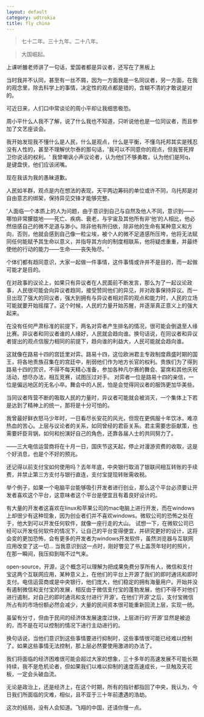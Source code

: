```yaml
---
layout: default
category: udtrokia
title: fly china
---
```


> 七十二年。三十九年。二十八年。

> 大国崛起。

上课听雒老师讲了一句话，爱国者都是异议者，还写在了黑板上

当时我并不认同，甚至有一丝不屑，因为一方面我是一名同议者，另一方面，在我的观念里，除去科学上的事情，决定性的观点都是错的，含糊不清的才敢说是对的。

可近日来，人们口中常谈论的周小平却让我细思极恐。

周小平什么人我不了解，说了什么我也不知道，只听说他也是一位同议者，而且参加了文艺座谈会。

我开始发现我不懂什么是人民，什么是观点，什么是平衡，不懂乌托邦其实是残忍没有人性的，甚至不理解伏尔泰的那句话，'我可以不同意你的观点，但我誓死捍卫你说话的权利。' 我曾嘲讽小声议论者，认为他们不够勇敢，认为他们是阿q，是键盘侠，他们应该闭嘴。

现在我该为我的愚昧道歉。

人民如羊群，观点是内在想法的表现，天平两边筹码的单位或许不同，乌托邦是对自由意志的绑架，保持异见交锋才能够完整。

'人面临一个本质上的人为问题，由于意识到自己与自然及他人不同，意识到——哪怕非常朦胧地——死亡、疾病、衰老，与宇宙及其他所有非‘他’的人相比，他必然倍感自己的微不足道与渺小。除非他有所归依，除非他的生命有某种意义和方向，否则，他就会感到自己像一粒尘埃，被个人的微不足道感所压垮，他将无法赋同任何能赋予其生命以意义，并指导其方向的制度相联系，他将疑虑重重，并最终使他的行动的能力——生命——丧失殆尽。'
    
个体们都有趋同意识，大家一起做一件事情，这件事情或许并不是目的，而一起做可能才是目的。

在对政事的议论上，如果只有异议者在人民面前不断发言，那么为了一起议论政事，人民很可能会向异议者趋同，接受赞同他们的异见，并对政事保持异议。而一旦出现了强大的同议者，强大到拥有与异议者相对弈的观点和能力时，人民的立场可能就要开始摇摆了。这个时候，人民的力量开始苏醒，并逐渐真正意义上的强大起来。

在没有任何严肃标准的前提下，两名对弈者产生排名的情况，很可能会倒退至人缘比赛。异议者和同议者谁的人缘好，人民就会趋向谁。换句话说，在同议者和异议者提出的观点信服力相同的前提下，趋向谁的利益大，人民可能就会趋向谁。

这就像在路易十四的宫廷里对弈。路易十四，这位欧洲君主专政制度鼎盛时期的国王，将各地贵族召集在的宫廷中，削弱他们作为地方长官的权利。贵族们为了得到路易十四的赏识，不得不每天精心准备，参加各种凡尔赛的舞会、宴席和其他庆祝活动，想尽办法，相互竞赛，试图压过对手。
对弈者一位是路易十四的亲信，一位是偏远地区的无名小卒。舞会中的人民，怕是会觉得同议者的服饰更加华美些。

当同议者阵营不断的吸取人民的力量时，异议者可能就会被消灭，一个集体上下若是达到了精神上的统一，那将是十分可怕的。

我曾最好鲜衣怒马少年时，一日看尽长安花的风光，但现在更佩服十年饮冰，难凉热血的苦心。上层与议论者的关系，如同曾经的君臣关系。君主需要忠臣献策，也需要奸臣背锅，如何和扮演好自己的角色，还靠各届人士的共同努力了。



——三大电信运营商将在十月一日，国庆节这天起，停止对漫游资费的收取，这是个好消息，也是个不好的预兆。

还记得以前支付宝如何使用吗？去年年底，中央银行取消了银联间相互转账的手续费，并禁止第三方支付与银行直连，支付宝提现转账需收税。

举个例子，如果一个电脑平台能够吸引开发者进行创业，那么这个平台必须要让开发者喜欢这个平台，这意味者这个平台是便宜且有着良好设计的。

有大量的开发者这喜欢在linux和苹果公司的mac电脑上进行开发，而在windows上却很少有这种现象，因为创业者们并不喜欢windows。微软公司的恐怖之处在于，他大到可以开发任何软件，就像一座行走的大山。
试想一下，在微软公司已经可以开发任何软件的情况下，让自己的平台变得便宜，并研究更好的设计，这将会变的更加恐怖，会有更多的开发者为windows开发软件，虽然浏览器与互联网应用改变了这一切...
当我意识到这一点时，刚好瞥见了书上盖茨年轻时的照片，在那一瞬间，我压抑到喘不过气来。

open-source，开源，这个概念可以理解为把成果免费分享所有人，微信和支付宝这两个互联网应用，某种意义上，在他们的平台上开源了我们的即时通讯和即时支付。电信运营商或是中央银行，他们庞大，他们稳定的拥有海量用户。开始并没有遏制微信和支付宝的发展，相反由于微信支付宝的蓬勃发展，他们不得不对他们进行遏制，对自己的即时通讯和支付进行'开源'。在他们'开源'之后，支付宝微信所占有的市场份额必然会减少，大量的民间资本很可能重新回流上层，实现一统。

虽留有分寸，但由于民间的经济体发展速度过快，上层进行的'开源'显然是被迫的，而不是在可以控制的情况下进行主动进行的。

换句话说，当他们意识到这些事情要进行抑制时，这些事情很可能已经难以控制了。如果这些事情无法控制，那上层必然要使用激进的办法了。

我们将面临的经济困难很可能会超过大家的想象，三十多年的高速发展不可能长期持续，我不是危机论者，但如果我们以难以抑制的速度高速成长，一旦触及天花板，一定会头破血流。

无论是政治上，还是经济上，在这个时期，所有的指针都指回了中央，我认为，今日我们所面临的灾难，相似，且不亚于三十年前遭遇的浩劫。

这次的结局，没有人会知道。飞翔的中国，还请你慢一点。
